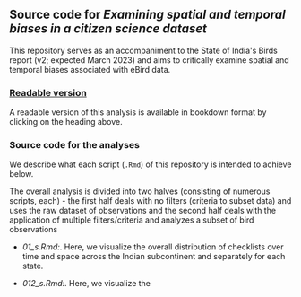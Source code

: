 ## Source code for _Examining spatial and temporal biases in a citizen science dataset_  

This repository serves as an accompaniment to the State of India's Birds report (v2; expected March 2023) and aims to critically examine spatial and temporal biases associated with eBird data.  

### [Readable version](https://vjjan91.github.io/eBird-India/)

A readable version of this analysis is available in bookdown format by clicking on the heading above.  

### Source code for the analyses  

We describe what each script (`.Rmd`) of this repository is intended to achieve below.   

The overall analysis is divided into two halves (consisting of numerous scripts, each) - the first half deals with no filters (criteria to subset data) and uses the raw dataset of observations and the second half deals with the application of multiple filters/criteria and analyzes a subset of bird observations

- _01_s.Rmd:_. Here, we visualize the overall distribution of checklists over time and space across the Indian subcontinent and separately for each state.  

- _012_s.Rmd:_. Here, we visualize the 

